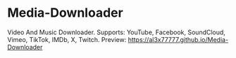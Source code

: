 # Media-Downloader
Video And Music Downloader.
Supports: YouTube, Facebook, SoundCloud, Vimeo, TikTok, IMDb, X, Twitch.
Preview: https://al3x77777.github.io/Media-Downloader
